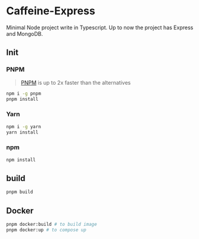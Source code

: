 # Caffeine-Express

Minimal Node project write in Typescript. Up to now the project has Express and MongoDB.

## Init

### PNPM

> [PNPM](https://pnpm.io/) is up to 2x faster than the alternatives

```sh
npm i -g pnpm
pnpm install
```

### Yarn

```sh
npm i -g yarn
yarn install
```

### npm

```sh
npm install
```

## build

```sh
pnpm build
```

## Docker

```sh
pnpm docker:build # to build image
pnpm docker:up # to compose up
```
